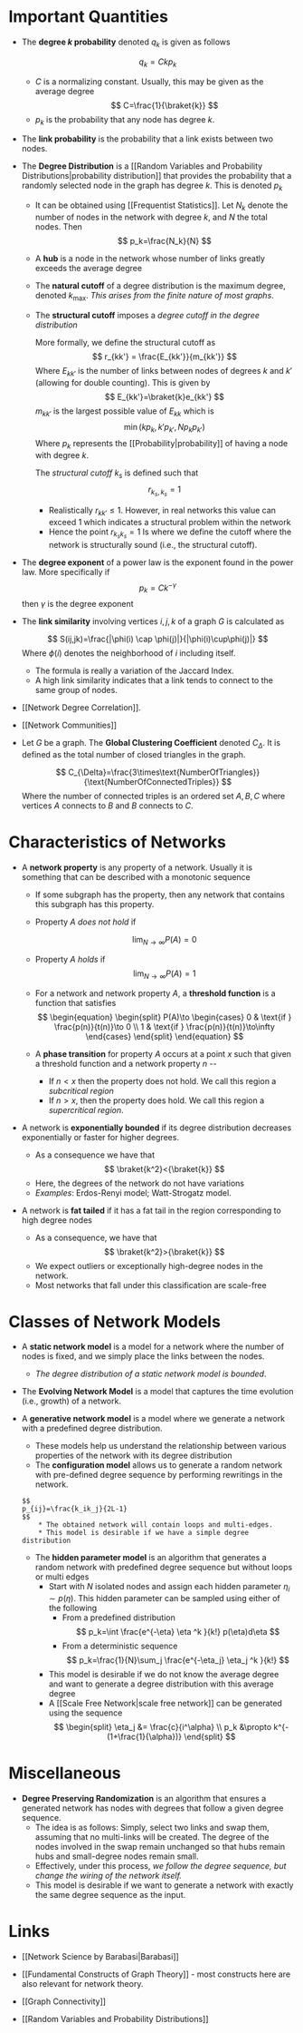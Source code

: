 # Important Quantities 
* The **degree $k$ probability** denoted $q_k$ is given as follows 
  
  $$
  q_k = Ckp_k
  $$
	* $C$ is a normalizing constant. Usually, this may be given as the average degree
	  $$
	  C=\frac{1}{\braket{k}}
	  $$
	* $p_k$ is the probability that any node has degree $k$. 

* The **link probability** is the probability that a link exists between two nodes. 
* The **Degree Distribution** is a [[Random Variables and Probability Distributions|probability distribution]] that provides the probability that a randomly selected node in the graph has degree $k$. This is denoted $p_k$
	* It can be obtained using [[Frequentist Statistics]]. Let $N_k$ denote the number of nodes in the network with degree $k$, and $N$ the total nodes. Then
	  $$
	  p_k=\frac{N_k}{N}
	  $$
	* A **hub** is a node in the network whose number of links greatly exceeds the average degree 
	* The **natural cutoff** of a degree distribution is the maximum degree, denoted $k_\text{max}$. *This arises from the finite nature of most graphs*.
	* The **structural cutoff** imposes a *degree cutoff in the degree distribution*
	  
	  More formally, we define the structural cutoff as
	  $$
	  r_{kk'} = \frac{E_{kk'}}{m_{kk'}}
	  $$
	  Where 
	  $E_{kk'}$ is the number of links between nodes of degrees $k$ and $k'$ (allowing for double counting). This is given by 
	  $$
	  E_{kk'}=\braket{k}e_{kk'}
	  $$
	  $m_{kk'}$ is the largest possible value of $E_{kk}$ which is
	  $$
	  \min (kp_k, k'p_{k'}, Np_kp_{k'})
	  $$
	  Where $p_k$ represents the [[Probability|probability]] of having a node with degree $k$.
	  
	  The *structural cutoff* $k_s$ is defined such that
	  $$
	  r_{k_s,k_s}=1
	  $$
		* Realistically $r_{kk'}\le 1$. However, in real networks this value can exceed 1 which indicates a structural problem within the network 
		* Hence the point $r_{k_sk_s}=1$ Is where we define the cutoff where the network is structurally sound (i.e., the structural cutoff).

* The **degree exponent** of a power law is the exponent found in the power law.  More specifically if 
  $$
  p_k = Ck^{-\gamma}
  $$
  then $\gamma$ is the degree exponent 


* The **link similarity** involving vertices $i,j,k$ of a graph $G$ is calculated as  
  
  $$
  S(ij,jk)=\frac{|\phi(i) \cap \phi(j)|}{|\phi(i)\cup\phi(j)|}
  $$
  Where $\phi(i)$ denotes the neighborhood of $i$ including itself.
	* The formula is really a variation of the Jaccard Index.
	* A high link similarity indicates that a link tends to connect to the same group of nodes. 

* [[Network Degree Correlation]]. 
* [[Network Communities]]

* Let $G$ be a graph. The **Global Clustering Coefficient** denoted $C_\Delta$. It is defined as the total number of closed triangles in the graph.
  
  $$
  C_{\Delta}=\frac{3\times\text{NumberOfTriangles}}{\text{NumberOfConnectedTriples}}
  $$
  Where the number of connected triples is an ordered set $A,B,C$ where vertices $A$ connects to $B$ and $B$ connects to $C$.
# Characteristics of Networks
* A **network property** is any property of a network. Usually it is something that can be described with a monotonic sequence
	* If some subgraph has the property, then any network that contains this subgraph has this property. 
	* Property $A$ *does not hold* if 
	  
	  $$
	  \lim_{N\to\infty}P(A)= 0
	  $$
	* Property $A$ *holds* if 
	  $$
	  \lim_{N\to \infty} P(A)=1
	  $$
	* For a network and network property $A$, a **threshold function** is a function that satisfies 
	  $$
	  \begin{equation} \begin{split}
	  P(A)\to
	  \begin{cases} 
	  0 & \text{if } \frac{p(n)}{t(n)}\to 0 \\
	  1 & \text{if } \frac{p(n)}{t(n)}\to\infty
	  \end{cases}
	  \end{split}
	  \end{equation}
	  $$
	
	* A **phase transition** for property $A$ occurs at a point $x$ such that given a threshold function and a network property $n$ -- 
		* If $n<x$ then the property does not hold. We call this region a *subcritical region*
		* If $n > x$, then the property does hold. We call this region a *supercritical region*.


* A network is **exponentially bounded** if its degree distribution decreases exponentially or faster for higher degrees. 
	* As a consequence we have that 
	  $$
	  \braket{k^2}<{\braket{k}}
	  $$
	* Here, the degrees of the network do not have variations 
	* *Examples*: Erdos-Renyi model; Watt-Strogatz model. 

* A  network is **fat tailed** if it has a fat tail in the region corresponding to high degree nodes 
	* As a consequence, we have that 
	  $$
	  \braket{k^2}>{\braket{k}}
	  $$
	* We expect outliers or exceptionally high-degree nodes in the network.
	* Most networks that fall under this classification are scale-free

# Classes of Network Models
* A **static network model** is a model for a network where the number of nodes is fixed, and we simply place the links between the nodes.
	* *The degree distribution of a static network model is bounded*.

* The **Evolving Network Model** is a model that captures the time evolution (i.e., growth) of a network. 

* A **generative network model** is a model where we generate a network with a predefined degree distribution. 
	* These models help us understand the relationship between various properties of the network with its degree distribution
	*  The **configuration model** allows us to generate a random network with pre-defined degree sequence by performing rewritings in the network.
	  
	  $$
	  p_{ij}=\frac{k_ik_j}{2L-1}
	  $$
		  * The obtained network will contain loops and multi-edges. 
		  * This model is desirable if we have a simple degree distribution
	* The **hidden parameter model** is an algorithm that generates a random network with predefined degree sequence but without loops or multi edges 
		* Start with $N$ isolated nodes and assign each hidden parameter $\eta_i\sim p(\eta)$. This hidden parameter can be sampled using either of the following 
			* From a predefined distribution 
			  $$
			  p_k=\int \frac{e^{-\eta} \eta ^k }{k!} p(\eta)d\eta 
			  $$
			* From a deterministic sequence 
			  $$
			  p_k=\frac{1}{N}\sum_j \frac{e^{-\eta_j} \eta_j ^k }{k!}
			  $$
		* This model is desirable if we do not know the average degree and want to generate a degree distribution with this average degree 
		* A [[Scale Free Network|scale free network]] can be generated using the sequence 
		  $$
		  \begin{split}
		  \eta_j &= \frac{c}{i^\alpha} \\
		  p_k &\propto k^{-(1+\frac{1}{\alpha})}
		  \end{split}
		  $$

# Miscellaneous 
* **Degree Preserving Randomization** is an algorithm that ensures a generated network has nodes with degrees that follow a given degree sequence. 
	* The idea is as follows: Simply, select two links and swap them, assuming that no multi-links will be created. The degree of the nodes involved in the swap remain unchanged so that hubs remain hubs and small-degree nodes remain small. 
	* Effectively, under this process, *we follow the degree sequence, but change the wiring of the network itself.* 
	* This model is desirable if we want to generate a network with exactly the same degree sequence as the input.
# Links
* [[Network Science by Barabasi|Barabasi]]

* [[Fundamental Constructs of Graph Theory]] - most constructs here are also relevant for network theory. 
* [[Graph Connectivity]]
* [[Random Variables and Probability Distributions]]
